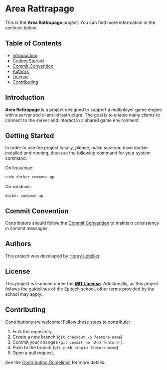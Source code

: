# Area Rattrapage

This is the **Area Rattrapage** project. You can find more information in the sections below.

## Table of Contents

* [Introduction](#introduction)
* [Getting Started](#getting-started)
* [Commit Convention](#commit-convention)
* [Authors](#authors)
* [License](#license)
* [Contributing](#contributing)

## Introduction

**Area Rattrapage** is a project designed to support a multiplayer game engine with a server and client infrastructure. The goal is to enable many clients to connect to the server and interact in a shared game environment.

## Getting Started

In order to use the project locally, please, make sure you have docker installed and running, then run the following command for your system command:

On linux/mac:

```bash
sudo docker compose up
```

On windows:

```batch
docker compose up
```

## Commit Convention

Contributors should follow the [Commit Convention](./COMMIT_CONVENTION.md) to maintain consistency in commit messages.

## Authors

This project was developed by [Henry Letellier](https://github.com/HenraL)

## License

This project is licensed under the **[MIT License](./LICENSE)**. Additionally, as this project follows the guidelines of the Epitech school, other terms provided by the school may apply.

## Contributing

Contributions are welcome! Follow these steps to contribute:

1. Fork the repository.
2. Create a new branch (`git checkout -b feature-name`).
3. Commit your changes (`git commit -m 'Add feature'`).
4. Push to the branch (`git push origin feature-name`).
5. Open a pull request.

See the [Contributing Guidelines](./CONTRIBUTING.md) for more details.
